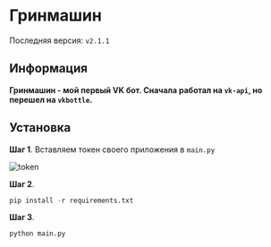 # Гринмашин
Последняя версия: `v2.1.1`

## Информация
**Гринмашин - мой первый VK бот. Сначала работал на `vk-api`, но перешел на `vkbottle`.**

## Установка
**Шаг 1**. Вставляем токен своего приложения в `main.py`


![token](https://user-images.githubusercontent.com/96006818/180301230-04c17d87-7cb5-42ad-bf2a-0bbf3b17b3e4.png)

**Шаг 2**.
```python
pip install -r requirements.txt
```

**Шаг 3**.
```python
python main.py
```

